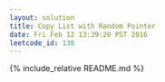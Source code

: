 ```yaml
---
layout: solution
title: Copy List with Random Pointer
date: Fri Feb 12 13:39:20 PST 2016
leetcode_id: 138
---
```

{% include_relative README.md %}
